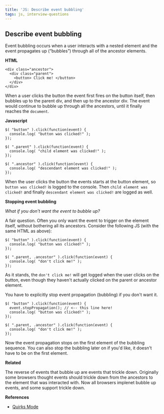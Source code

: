 ```yaml
---
title: 'JS: Describe event bubbling'
tags: js, interview-questions
---
```


## Describe event bubbling

Event bubbling occurs when a user interacts with a nested element and the event propagates up (“bubbles”) through all of the ancestor elements.

**HTML**

```
<div class="ancestor">
  <div class="parent">
    <button> Click me! </button>
  </div>
</div>
```

When a user clicks the button the event first fires on the button itself, then bubbles up to the parent div, and then up to the ancestor div. The event would continue to bubble up through all the ancestors, until it finally reaches the `document`.

**Javascript**

```
$( "button" ).click(function(event) {
  console.log( "button was clicked!" );
});

$( ".parent" ).click(function(event) {
  console.log( "child element was clicked!" );
});

$( ".ancestor" ).click(function(event) {
  console.log( "descendant element was clicked!" );
});
```

When the user clicks the button the events starts at the button element, so `button was clicked!` is logged to the console. Then `child element was clicked!` and finally `descendant element was clicked!` are logged as well.

**Stopping event bubbling**

*What if you don't want the event to bubble up?*

A fair question. Often you only want the event to trigger on the element itself, without bothering all its ancestors. Consider the following JS (with the same HTML as above):

```
$( "button" ).click(function(event) {
  console.log( "button was clicked!" );
});

$( ".parent, .ancestor" ).click(function(event) {
  console.log( "don't click me!" );
});
```

As it stands, the `don't click me!` will get logged when the user clicks on the button, even though they haven't actually clicked on the parent or ancestor element.

You have to explicitly stop event propagation (bubbling) if you don't want it.

```
$( "button" ).click(function(event) {
  event.stopPropagation(); // <-- this line here!
  console.log( "button was clicked!" );
});

$( ".parent, .ancestor" ).click(function(event) {
  console.log( "don't click me!" );
});
```

Now the event propagation stops on the first element of the bubbling sequence. You can also stop the bubbling later on if you'd like, it doesn't have to be on the first element.

**Related**

The reverse of events that bubble up are events that trickle down. Originally some browsers thought events should trickle down from the ancestors to the element that was interacted with. Now all browsers implenet bubble up events, and some support trickle down.

**References**

* [Quirks Mode](http://www.quirksmode.org/js/events_order.html)